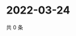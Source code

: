 # 2022-03-24

共 0 条

<!-- BEGIN WEIBO -->
<!-- 最后更新时间 Thu Mar 24 2022 21:21:20 GMT+0800 (China Standard Time) -->

<!-- END WEIBO -->
